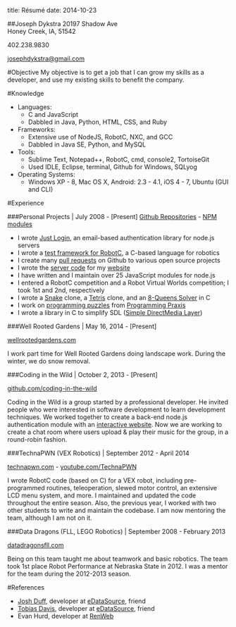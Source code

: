 title: Résumé
date: 2014-10-23

##Joseph Dykstra
20197 Shadow Ave  
Honey Creek, IA, 51542

402.238.9830

josephdykstra@gmail.com

#Objective
My objective is to get a job that I can grow my skills as a developer, and use my existing skills to benefit the company.

#Knowledge
- Languages:
	- C and JavaScript
	- Dabbled in Java, Python, HTML, CSS, and Ruby
- Frameworks:
	- Extensive use of NodeJS, RobotC, NXC, and GCC
	- Dabbled in Java SE, Python, and MySQL
- Tools:
	- Sublime Text, Notepad++, RobotC, cmd, console2, TortoiseGit
	- Used IDLE, Eclipse, terminal, Github for Windows, SQLyog
- Operating Systems:
	- Windows XP - 8, Mac OS X, Android: 2.3 - 4.1, iOS 4 - 7, Ubuntu (GUI and CLI)

#Experience

###Personal Projects | July 2008 - [Present]
[Github Repositories](https://github.com/ArtskydJ?tab=repositories) - [NPM modules](http://npmjs.org/~artskydj)

- I wrote [Just Login](http://justlogin.xyz/), an email-based authentication library for node.js servers
- I wrote a [test framework for RobotC](https://github.com/ArtskydJ/robotc-tap), a C-based language for robotics
- I create many [pull requests](https://github.com/pulls?q=is%3Apr+author%3AArtskydJ) on Github to various open source projects
- I wrote the [server code](https://github.com/ArtskydJ/josephdykstra.com) for my [website](http://josephdykstra.com/)
- I have written and I maintain over 25 JavaScript modules for node.js
- I entered a RobotC competition and a Robot Virtual Worlds competition; I took 1st and 2nd, respectively
- I wrote a [Snake](https://github.com/ArtskydJ/C_Source/tree/master/Snake) clone, a [Tetris](https://github.com/ArtskydJ/C_Source/tree/master/Tetris4) clone, and an [8-Queens Solver](https://github.com/ArtskydJ/C_Source/blob/master/EightQueens/EightQueens3.c) in C
- I work on [programming puzzles](https://github.com/ArtskydJ/programming-praxis) from [Programming Praxis](http://programmingpraxis.com/)
- I wrote a library in C to simplify SDL ([Simple DirectMedia Layer](http://www.libsdl.org/))

###Well Rooted Gardens | May 16, 2014 - [Present]

[wellrootedgardens.com](http://wellrootedgardens.com)

I work part time for Well Rooted Gardens doing landscape work.  During the winter, we do snow removal.

###Coding in the Wild | October 2, 2013 - [Present]

[github.com/coding-in-the-wild](http://github.com/coding-in-the-wild)

Coding in the Wild is a group started by a professional developer.  He invited people who were interested in software development to learn development techniques.  We worked together to create a back-end node.js authentication module with an [interactive website](http://justlogin.xyz/).  Now we are working to create a chat room where users upload & play their music for the group, in a round-robin fashion.

###TechnaPWN (VEX Robotics) | September 2012 - April 2014

[technapwn.com](http://technapwn.com) - [youtube.com/TechnaPWN](http://youtube.com/TechnaPWN)

I wrote RobotC code (based on C) for a VEX robot, including pre-programmed routines, teleoperation, slewed motor control, an extensive LCD menu system, and more.  I maintained and updated the code throughout the entire season.  Also, the previous year, I worked with two other students to write and maintain the codebase.  I am now mentoring the team, although I am not on it.

###Data Dragons (FLL, LEGO Robotics) | September 2008 - February 2013

[datadragonsfll.com](http://datadragonsfll.com)

Being on this team taught me about teamwork and basic robotics.  The team took 1st place Robot Performance at Nebraska State in 2012.  I was a mentor for the team during the 2012-2013 season.

#References
- [Josh Duff](http://joshduff.com), developer at [eDataSource](http://www.edatasource.com/), friend
- [Tobias Davis](http://davistobias.com/#!/contact.md), developer at [eDataSource](http://www.edatasource.com/), friend
- Evan Hurd, developer at [RenWeb](http://www.renweb.com/)
